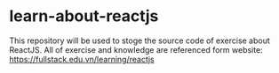 # learn-about-reactjs
This repository will be used to stoge the source code of exercise about ReactJS. All of exercise and knowledge are referenced form website: https://fullstack.edu.vn/learning/reactjs
